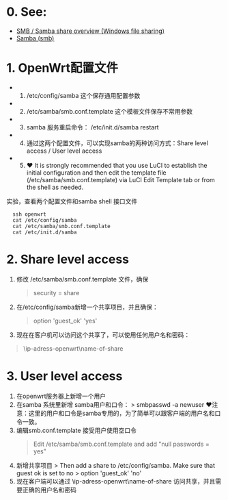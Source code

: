 # 0. See: 
- [SMB / Samba share overview (Windows file sharing)](https://openwrt.org/docs/guide-user/services/nas/samba_configuration)
- [Samba (smb)](https://openwrt.org/docs/guide-user/services/nas/samba)

# 1. OpenWrt配置文件
 - 1. /etc/config/samba 这个保存通用配置参数
 - 2. /etc/samba/smb.conf.template 这个模板文件保存不常用参数
 - 3. samba 服务重启命令： /etc/init.d/samba restart
 - 4. 通过这两个配置文件，可以实现samba的两种访问方式：Share level access / User level access
 - 5. ❤️ It is strongly recommended that you use LuCI to establish the initial configuration and then edit the template file (/etc/samba/smb.conf.template) via LuCI Edit Template tab or from the shell as needed. 

实验，查看两个配置文件和samba shell 接口文件
```
  ssh openwrt
  cat /etc/config/samba
  cat /etc/samba/smb.conf.template
  cat /etc/init.d/samba
```

# 2. Share level access
 1. 修改 /etc/samba/smb.conf.template 文件，确保
     > security = share
 2. 在/etc/config/samba新增一个共享项目，并且确保：
    > option 'guest_ok' 'yes'
 3. 现在在客户机可以访问这个共享了，可以使用任何用户名和密码：
   > \\ip-adress-openwrt\name-of-share
  
# 3. User level access
  1. 在openwrt服务器上新增一个用户
  2. 在samba 系统里新增 samba用户和口令：
    > smbpasswd -a newuser
    ❤️注意：这里的用户和口令是samba专用的，为了简单可以跟客户端的用户名和口令一致。
  3. 编辑smb.conf.template 接受用户使用空口令
     > Edit /etc/samba/smb.conf.template and add "null passwords = yes"
  4. 新增共享项目
    > Then add a share to /etc/config/samba. Make sure that guest ok is set to no
    > option 'guest_ok' 'no'
  5. 现在客户端可以通过 \\ip-adress-openwrt\name-of-share 访问共享，并且需要正确的用户名和密码



